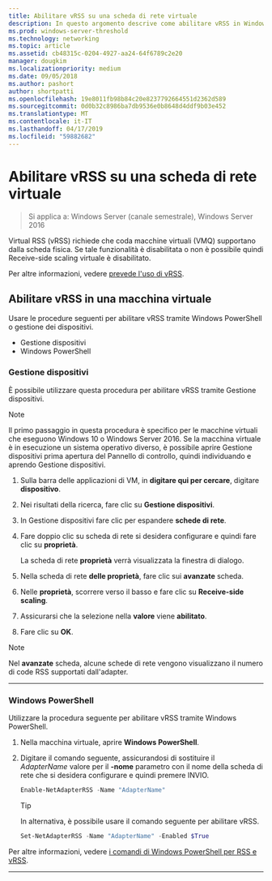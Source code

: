 ```yaml
---
title: Abilitare vRSS su una scheda di rete virtuale
description: In questo argomento descrive come abilitare vRSS in Windows Server usando Windows PowerShell o Gestione dispositivi.
ms.prod: windows-server-threshold
ms.technology: networking
ms.topic: article
ms.assetid: cb48315c-0204-4927-aa24-64f6789c2e20
manager: dougkim
ms.localizationpriority: medium
ms.date: 09/05/2018
ms.author: pashort
author: shortpatti
ms.openlocfilehash: 19e8011fb98b84c20e8237792664551d2362d589
ms.sourcegitcommit: 0d0b32c8986ba7db9536e0b8648d4ddf9b03e452
ms.translationtype: MT
ms.contentlocale: it-IT
ms.lasthandoff: 04/17/2019
ms.locfileid: "59882682"
---
```

# <a name="enable-vrss-on-a-virtual-network-adapter"></a>Abilitare vRSS su una scheda di rete virtuale

>Si applica a: Windows Server (canale semestrale), Windows Server 2016

Virtual RSS \(vRSS\) richiede che coda macchine virtuali \(VMQ\) supportano dalla scheda fisica. Se tale funzionalità è disabilitata o non è possibile quindi Receive-side scaling virtuale è disabilitato. 

Per altre informazioni, vedere [prevede l'uso di vRSS](vrss-plan.md).

## <a name="enable-vrss-on-a-vm"></a>Abilitare vRSS in una macchina virtuale
 
Usare le procedure seguenti per abilitare vRSS tramite Windows PowerShell o gestione dei dispositivi.

-   Gestione dispositivi
-   Windows PowerShell
  
### <a name="device-manager"></a>Gestione dispositivi

È possibile utilizzare questa procedura per abilitare vRSS tramite Gestione dispositivi.

>[!NOTE]
>Il primo passaggio in questa procedura è specifico per le macchine virtuali che eseguono Windows 10 o Windows Server 2016. Se la macchina virtuale è in esecuzione un sistema operativo diverso, è possibile aprire Gestione dispositivi prima apertura del Pannello di controllo, quindi individuando e aprendo Gestione dispositivi.
  
1.  Sulla barra delle applicazioni di VM, in **digitare qui per cercare**, digitare **dispositivo**. 

2.  Nei risultati della ricerca, fare clic su **Gestione dispositivi**.

3.  In Gestione dispositivi fare clic per espandere **schede di rete**. 

4.  Fare doppio clic su scheda di rete si desidera configurare e quindi fare clic su **proprietà**.<p>La scheda di rete **proprietà** verrà visualizzata la finestra di dialogo.

5.  Nella scheda di rete **delle proprietà**, fare clic sui **avanzate** scheda. 

6.  Nelle **proprietà**, scorrere verso il basso e fare clic su **Receive-side scaling**. 

7.  Assicurarsi che la selezione nella **valore** viene **abilitato**. 

8.  Fare clic su **OK**.
  
> [!NOTE]
> Nel **avanzate** scheda, alcune schede di rete vengono visualizzano il numero di code RSS supportati dall'adapter.

---

### <a name="windows-powershell"></a>Windows PowerShell

Utilizzare la procedura seguente per abilitare vRSS tramite Windows PowerShell.

1. Nella macchina virtuale, aprire **Windows PowerShell**.

2. Digitare il comando seguente, assicurandosi di sostituire il *AdapterName* valore per il **-nome** parametro con il nome della scheda di rete che si desidera configurare e quindi premere INVIO. 
  
   ```PowerShell
   Enable-NetAdapterRSS -Name "AdapterName"
   ```

   >[!TIP]
   >In alternativa, è possibile usare il comando seguente per abilitare vRSS.
   >```PowerShell
   >Set-NetAdapterRSS -Name "AdapterName" -Enabled $True  
   >```

Per altre informazioni, vedere [i comandi di Windows PowerShell per RSS e vRSS](vrss-wps.md).

---